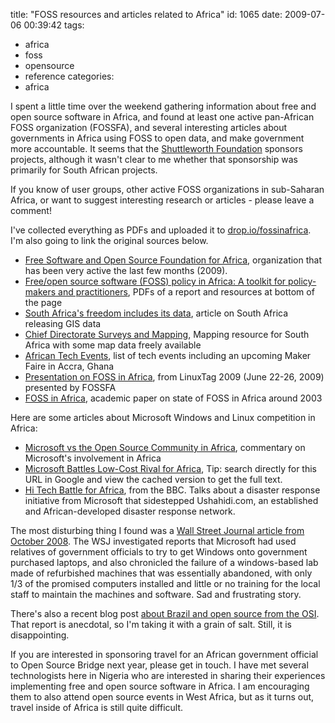 title: "FOSS resources and articles related to Africa"
id: 1065
date: 2009-07-06 00:39:42
tags: 
- africa
- foss
- opensource
- reference
categories: 
- africa

I spent a little time over the weekend gathering information about free and open source software in Africa, and found at least one active pan-African FOSS organization (FOSSFA), and several interesting articles about governments in Africa using FOSS to open data, and make government more accountable.  It seems that the [Shuttleworth Foundation](http://www.shuttleworthfoundation.org/) sponsors projects, although it wasn't clear to me whether that sponsorship was primarily for South African projects. 

If you know of user groups, other active FOSS organizations in sub-Saharan Africa, or want to suggest interesting research or articles - please leave a comment!

I've collected everything as PDFs and uploaded it to [drop.io/fossinafrica](http://drop.io/fossinafrica).  I'm also going to link the original sources below.

*   [Free Software and Open Source Foundation for Africa](http://fossfa.net/index.php), organization that has been very active the last few months (2009).
*   [Free/open source software (FOSS) policy in Africa: A toolkit for policy-makers and practitioners](http://www.cipesa.org/153), PDFs of a report and resources at bottom of the page
*   [South Africa's freedom includes its data](http://www.guardian.co.uk/technology/2007/mar/08/freeourdata.southafrica), article on South Africa releasing GIS data
*   [Chief Directorate Surveys and  Mapping](http://w3sli.wcape.gov.za/), Mapping resource for South Africa with some map data freely available
*   [African Tech Events](http://whiteafrican.com/african-tech-events/), list of tech events including an upcoming Maker Faire in Accra, Ghana
*   [Presentation on FOSS in Africa](http://fossfa.net/index.php?q=node/67), from LinuxTag 2009 (June 22-26, 2009) presented by FOSSFA
*   [FOSS in Africa](http://www.ejds.org/meeting2003/ictp/papers/Gideon.pdf), academic paper on state of FOSS in Africa around 2003

Here are some articles about Microsoft Windows and Linux competition in Africa: 

*   [Microsoft vs the Open Source Community in Africa](http://whiteafrican.com/2009/05/17/microsoft-vs-the-open-source-community-in-africa/), commentary on Microsoft's involvement in Africa
*   [Microsoft Battles Low-Cost Rival for Africa](http://online.wsj.com/article/SB122332198757908625.html), Tip: search directly for this URL in Google and view the cached version to get the full text.
*   [Hi Tech Battle for Africa](http://news.bbc.co.uk/2/hi/technology/8047514.stm), from the BBC. Talks about a disaster response initiative from Microsoft that sidestepped  Ushahidi.com, an established and African-developed disaster response network.

The most disturbing thing I found was a [Wall Street Journal article from October 2008](http://online.wsj.com/article/SB122332198757908625.html). The WSJ investigated reports that Microsoft had used relatives of government officials to try to get Windows onto government purchased laptops, and also chronicled the failure of a windows-based lab made of refurbished machines that was essentially abandoned, with only 1/3 of the promised computers installed and little or no training for the local staff to maintain the machines and software.  Sad and frustrating story.

There's also a recent blog post [about Brazil and open source from the OSI](http://www.opensource.org/node/445). That report is anecdotal, so I'm taking it with a grain of salt. Still, it is disappointing.

If you are interested in sponsoring travel for an African government official to Open Source Bridge next year, please get in touch. I have met several technologists here in Nigeria who are interested in sharing their experiences implementing free and open source software in Africa. I am encouraging them to also attend open source events in West Africa, but as it turns out, travel inside of Africa is still quite difficult.
